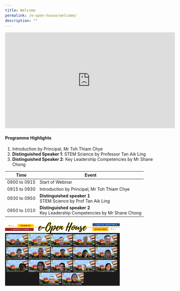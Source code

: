 ```yaml
---
title: Welcome
permalink: /e-open-house/welcome/
description: ""
---
```


<p style="text-align: center;"><iframe width="560" height="315" src="https://www.youtube.com/embed/6Fo5tR2yaDM" title="YouTube video player" frameborder="0" allow="accelerometer; autoplay; clipboard-write; encrypted-media; gyroscope; picture-in-picture" allowfullscreen></iframe></p>

#### Programme Highlights
1. Introduction by Principal, Mr Toh Thiam Chye
2. **Distinguished Speaker 1**: STEM Science by Professor Tan Aik Ling
3. **Distinguished Speaker 2**: Key Leadership Competencies by Mr Shane Chong

| Time | Event |
| -------- | -------- |
| 0900 to 0915     | Start of Webinar |
| 0915 to 0930    | Introduction by Principal, Mr Toh Thiam Chye     |
| 0930 to 0950     | **Distinguished speaker 1**<br>STEM Science by Prof Tan Aik Ling     |
| 0950 to 1010     | **Distinguished speaker 2**<br>Key Leadership Competencies by Mr Shane Chong     |

<img src="/images/E%20Open%20House/DMN%20eOpen%20House%2012Nov2022.png"
     style="width:75%">